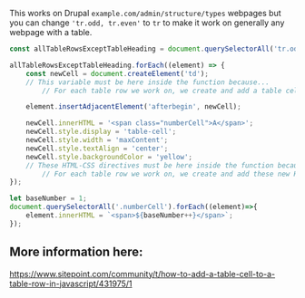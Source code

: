 This works on Drupal `example.com/admin/structure/types` webpages but you can change `'tr.odd, tr.even'` to `tr` to make it work on generally any webpage with a table.

```js
const allTableRowsExceptTableHeading = document.querySelectorAll('tr.odd, tr.even');

allTableRowsExceptTableHeading.forEach((element) => {
    const newCell = document.createElement('td');
    // This variable must be here inside the function because...
        // For each table row we work on, we create and add a table cell...

    element.insertAdjacentElement('afterbegin', newCell);

    newCell.innerHTML = '<span class="numberCell">A</span>';
    newCell.style.display = 'table-cell';
    newCell.style.width = 'maxContent';
    newCell.style.textAlign = 'center';
    newCell.style.backgroundColor = 'yellow';
    // These HTML-CSS directives must be here inside the function because...
        // For each table row we work on, we create and add these new HTML-CSS directives...
});

let baseNumber = 1;
document.querySelectorAll('.numberCell').forEach((element)=>{
    element.innerHTML = `<span>${baseNumber++}</span>`;
});
```

## More information here:

https://www.sitepoint.com/community/t/how-to-add-a-table-cell-to-a-table-row-in-javascript/431975/1
